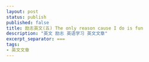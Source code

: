 ```yaml
---
layout: post
status: publish
published: false
title: 励志英文(五) The only reason cause I do is fun
description: "英文 励志 英语学习 英文文章"
excerpt_separator: ===
tags:
- 英文文章
---
```




